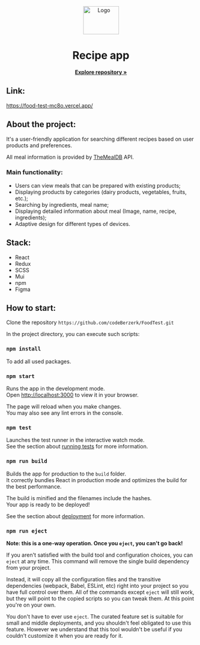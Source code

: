 <div align="center">
  <a https://github.com/codeBerzerk/FoodTest.git">
    <img src="https://encrypted-tbn0.gstatic.com/images?q=tbn:ANd9GcSWV0WJiMYExm1R305OFcj2C7Hb1qIsWwaf5mQ4AJ2rv9I9g1-3hlHozD0N9G5BBfGL-CE&usqp=CAU" alt="Logo" width="95" height="75">
  </a>
  
  <h1 align="center">Recipe app</h1>

  <p align="center">
    <a href="https://github.com/codeBerzerk/FoodTest.git"><strong>Explore repository »</strong></a>
  </p>
</div>

## Link: 

https://food-test-mc8o.vercel.app/

## About the project:

It's a user-friendly application for searching different recipes based on user products and preferences.

All meal information is provided by [TheMealDB](https://www.themealdb.com/api.php) API.

### Main functionality:
- Users can view meals that can be prepared with existing
products;
- Displaying products by categories (dairy products, vegetables, fruits, etc.);
- Searching by ingredients, meal name;
- Displaying detailed information about meal (Image, name, recipe, ingredients);
- Adaptive design for different types of devices.

## Stack:
- React
- Redux
- SCSS
- Mui
- npm
- Figma

## How to start:

Clone the repository
  `https://github.com/codeBerzerk/FoodTest.git`
 
In the project directory, you can execute such scripts:

### `npm install`
To add all used packages.

### `npm start`

Runs the app in the development mode.\
Open [http://localhost:3000](http://localhost:3000) to view it in your browser.

The page will reload when you make changes.\
You may also see any lint errors in the console.

### `npm test`

Launches the test runner in the interactive watch mode.\
See the section about [running tests](https://facebook.github.io/create-react-app/docs/running-tests) for more information.

### `npm run build`

Builds the app for production to the `build` folder.\
It correctly bundles React in production mode and optimizes the build for the best performance.

The build is minified and the filenames include the hashes.\
Your app is ready to be deployed!

See the section about [deployment](https://facebook.github.io/create-react-app/docs/deployment) for more information.

### `npm run eject`

**Note: this is a one-way operation. Once you `eject`, you can't go back!**

If you aren't satisfied with the build tool and configuration choices, you can `eject` at any time. This command will remove the single build dependency from your project.

Instead, it will copy all the configuration files and the transitive dependencies (webpack, Babel, ESLint, etc) right into your project so you have full control over them. All of the commands except `eject` will still work, but they will point to the copied scripts so you can tweak them. At this point you're on your own.

You don't have to ever use `eject`. The curated feature set is suitable for small and middle deployments, and you shouldn't feel obligated to use this feature. However we understand that this tool wouldn't be useful if you couldn't customize it when you are ready for it.
